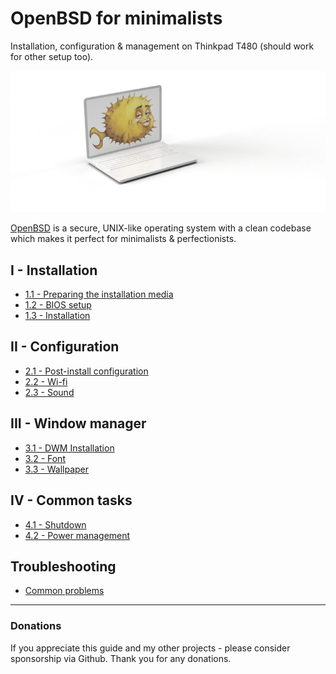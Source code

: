 # OpenBSD for minimalists 

Installation, configuration & management on Thinkpad T480 (should work for other setup too).

![](readme.png)

[OpenBSD](https://www.openbsd.org/) is a secure, UNIX-like operating system with a clean codebase which makes it perfect for minimalists & perfectionists.


## I - Installation

- [1.1 - Preparing the installation media](/installation/01-usb-stick.md)
- [1.2 - BIOS setup](/installation/02-bios-setup.md)
- [1.3 - Installation](/installation/03-installation.md)

## II - Configuration
- [2.1 - Post-install configuration](/configuration/01-post-install.md)
- [2.2 - Wi-fi](/configuration/02-wifi.md)
- [2.3 - Sound](/configuration/03-sound.md)

## III - Window manager
- [3.1 - DWM Installation](/dwm/01-dwm-installation.md)
- [3.2 - Font](/dwm/02-font.md)
- [3.3 - Wallpaper](/dwm/03-wallpaper.md)

## IV - Common tasks
- [4.1 - Shutdown](/tasks/01-shutdown.md)
- [4.2 - Power management](/tasks/02-power-management.md)

## Troubleshooting
- [Common problems](/troubleshooting/01-common-problems.md)
 
---

### Donations

If you appreciate this guide and my other projects - please consider sponsorship via Github. Thank you for any donations.